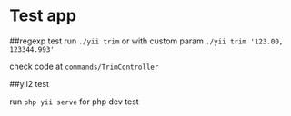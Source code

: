 # Test app

##regexp test
run `./yii trim` or with custom param `./yii trim '123.00, 123344.993'`

check code at `commands/TrimController`

##yii2 test

run `php yii serve` for php dev test

